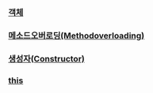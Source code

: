 ### [객체](https://yunaaa0620.tistory.com/51)
### [메소드오버로딩(Methodoverloading)](https://yunaaa0620.tistory.com/62)
### [생성자(Constructor)](https://yunaaa0620.tistory.com/75)
### [this](https://yunaaa0620.tistory.com/76)



